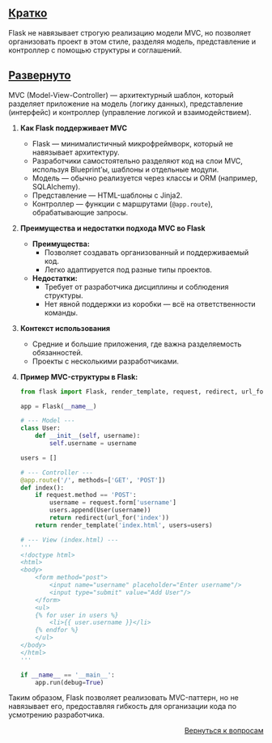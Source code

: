 ## <u>Кратко</u>

Flask не навязывает строгую реализацию модели MVC, но позволяет организовать проект в этом стиле, разделяя модель,
представление и контроллер с помощью структуры и соглашений.

## <u>Развернуто</u>

MVC (Model-View-Controller) — архитектурный шаблон, который разделяет приложение на модель (логику данных),
представление (интерфейс) и контроллер (управление логикой и взаимодействием).

1. **Как Flask поддерживает MVC**
    - Flask — минималистичный микрофреймворк, который не навязывает архитектуру.
    - Разработчики самостоятельно разделяют код на слои MVC, используя Blueprint’ы, шаблоны и отдельные модули.
    - Модель — обычно реализуется через классы и ORM (например, SQLAlchemy).
    - Представление — HTML-шаблоны с Jinja2.
    - Контроллер — функции с маршрутами (`@app.route`), обрабатывающие запросы.

2. **Преимущества и недостатки подхода MVC во Flask**
    - **Преимущества:**
        - Позволяет создавать организованный и поддерживаемый код.
        - Легко адаптируется под разные типы проектов.
    - **Недостатки:**
        - Требует от разработчика дисциплины и соблюдения структуры.
        - Нет явной поддержки из коробки — всё на ответственности команды.

3. **Контекст использования**
    - Средние и большие приложения, где важна разделяемость обязанностей.
    - Проекты с несколькими разработчиками.

4. **Пример MVC-структуры в Flask:**
    ```python
    from flask import Flask, render_template, request, redirect, url_for

    app = Flask(__name__)

    # --- Model ---
    class User:
        def __init__(self, username):
            self.username = username

    users = []

    # --- Controller ---
    @app.route('/', methods=['GET', 'POST'])
    def index():
        if request.method == 'POST':
            username = request.form['username']
            users.append(User(username))
            return redirect(url_for('index'))
        return render_template('index.html', users=users)

    # --- View (index.html) ---
    '''
    <!doctype html>
    <html>
    <body>
        <form method="post">
            <input name="username" placeholder="Enter username"/>
            <input type="submit" value="Add User"/>
        </form>
        <ul>
        {% for user in users %}
            <li>{{ user.username }}</li>
        {% endfor %}
        </ul>
    </body>
    </html>
    '''

    if __name__ == '__main__':
        app.run(debug=True)
    ```

Таким образом, Flask позволяет реализовать MVC-паттерн, но не навязывает его, предоставляя гибкость для организации кода
по усмотрению разработчика.

<div align="right">

[Вернуться к вопросам](../Вопросы.md)

</div>
